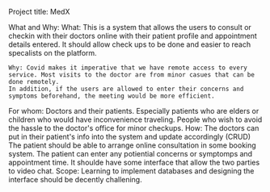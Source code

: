 Project title:
    MedX

What and Why:
    What: This is a system that allows the users to consult or checkin with their doctors online with their patient profile and appointment details entered. 
    It should allow check ups to be done and easier to reach specalists on the platform. 
    
    Why: Covid makes it imperative that we have remote access to every service. Most visits to the doctor are from minor casues that can be done remotely.
    In addition, if the users are allowed to enter their concerns and symptoms beforehand, the meeting would be more efficient. 

For whom:
    Doctors and their patients. Especially patients who are elders or children who would have inconvenience traveling.
    People who wish to avoid the hassle to the doctor's office for minor checkups.
How:
    The doctors can put in their patient's info into the system and update accordingly (CRUD) The patient should be able to arrange online consultation in some
    booking system. The patient can enter any potiential concerns or symptomps and appointment time. It shoulde have some interface that allow the two parties to 
    video chat.
Scope: 
    Learning to implement databases and designing the interface should be decently challening.

